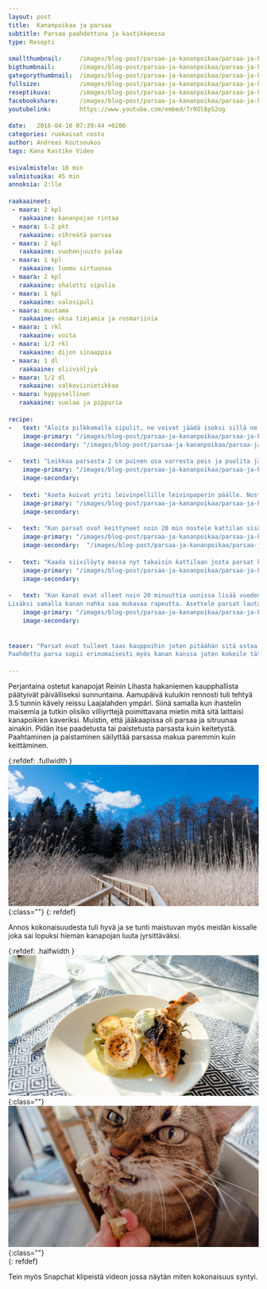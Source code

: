```yaml
---
layout: post
title:	Kananpoikaa ja parsaa
subtitle: Parsaa paahdettuna ja kastikkeessa
type: Resepti

smallthumbnail: 	/images/blog-post/parsaa-ja-kananpoikaa/parsaa-ja-kananpoikaa-150.jpg
bigthumbnail:		/images/blog-post/parsaa-ja-kananpoikaa/parsaa-ja-kananpoikaa-700.jpg
gategorythumbnail: 	/images/blog-post/parsaa-ja-kananpoikaa/parsaa-ja-kananpoikaa-450.jpg
fullsize: 			/images/blog-post/parsaa-ja-kananpoikaa/parsaa-ja-kananpoikaa-1200.jpg
reseptikuva:		/images/blog-post/parsaa-ja-kananpoikaa/parsaa-ja-kananpoikaa-blogpost-18.jpg
facebookshare:		/images/blog-post/parsaa-ja-kananpoikaa/parsaa-ja-kananpoikaa-1200.jpg
youtubelink: 		https://www.youtube.com/embed/7rROl8pS2og

date:	2016-04-10 07:39:44 +0200
categories: ruokaisat nosto
author: Andreas Koutsoukos
tags: Kana Kastike Video

esivalmistelu: 10 min
valmistuaika: 45 min
annoksia: 2:lle

raakaaineet:
 - maara: 2 kpl
   raakaaine: kananpojan rintaa
 - maara: 1-2 pkt	
   raakaaine: vihreätä parsaa
 - maara: 2 kpl	
   raakaaine: vuohenjuusto palaa
 - maara: 1 kpl	
   raakaaine: luomu sirtuunaa  
 - maara: 2 kpl	
   raakaaine: shalotti sipulia  
 - maara: 1 kpl	
   raakaaine: valosipuli    
 - maara: muutama
   raakaaine: oksa timjamia ja rosmariinia
 - maara: 1 rkl	
   raakaaine: voita
 - maara: 1/2 rkl	
   raakaaine: dijon sinaappia  
 - maara: 1 dl	
   raakaaine: oliiviöljyä
 - maara: 1/2 dl	
   raakaaine: valkoviinietikkaa
 - maara: hyppysellinen	
   raakaaine: suolaa ja pippuria
           
recipe:
-   text: "Aloita pilkkomalla sipulit, ne voivat jäädä isoksi sillä ne päätyvät lopuksi blenderiin. Lämmitä kattilassa voi ja oliiviöljy (2 rkl) ja lisää sipulit kuulottumaan miedolla lämmöllä."
    image-primary: "/images/blog-post/parsaa-ja-kananpoikaa/parsaa-ja-kananpoikaa-blogpost-2.jpg"
    image-secondary: "/images/blog-post/parsaa-ja-kananpoikaa/parsaa-ja-kananpoikaa-blogpost-3.jpg"

-   text: "Leikkaa parsasta 2 cm puinen osa varresta pois ja puolita jäännyt osa puoliksi kuten kuvasta näkee. Lisää varsi osa kattilaan sipulien sekaan. Kuulota aineksia kattilassa noin 5 min ja lisää tämän jälkeen vettä niin, että parsat peittyvät juuri ja juuri."
    image-primary: "/images/blog-post/parsaa-ja-kananpoikaa/parsaa-ja-kananpoikaa-blogpost-6.jpg"
    image-secondary: 

-   text: "Aseta kuivat yriti leivinpellille leivinpaperin päälle. Nostele kanat yrttien päälle ja mausta ne suolalla ja pippurilla. Parsat tulevat samalle pellille. Asettele parsat riviin pellille ja mausta. Ripottele päälle suolaa, pippuria, oliivyöljyä ja sirtuunan siivuja. Nostele pelti uuniin 180 asteeseen."
    image-primary: "/images/blog-post/parsaa-ja-kananpoikaa/parsaa-ja-kananpoikaa-blogpost-5.jpg"
    image-secondary: 

-   text: "Kun parsat ovat keittyneet noin 20 min nostele kattilan sisältö blenderiin ja soseuta noin 5 minuuttia kunnes massa on tasainen. Itse paseerasin massan blenderistä kulhoon jotta se olisi mahdollisimmaan tasainen. Siivilään jää ainoastaan parsan puinen osa."
    image-primary: "/images/blog-post/parsaa-ja-kananpoikaa/parsaa-ja-kananpoikaa-blogpost-7.jpg"
    image-secondary:  "/images/blog-post/parsaa-ja-kananpoikaa/parsaa-ja-kananpoikaa-blogpost-8.jpg"

-   text: "Kaada siivilöyty massa nyt takaisin kattilaan josta parsat kypsyin ja lisää suola sekä dijon sinaappia. Kastikkeen tulee olla hieman pyremäinen. Mausta vielä muutamalla tipalla sirtuunan menua puristettuna."
    image-primary: "/images/blog-post/parsaa-ja-kananpoikaa/parsaa-ja-kananpoikaa-blogpost-9.jpg"
    image-secondary: 

-   text: "Kun kanat ovat olleet noin 20 minuuttia uunissa lisää vuodenjuusto palat uuniin ja laita grillivastuspäälle. Paahda juustoja hetken jotta ne saavat kauniin värin pintaan. 
Lisäksi samalla kanan nahka saa mukavaa rapeutta. Asettele parsat lautaselle jonka päälle kanat ja viimeistele kastikkeella ja vuodenjuustolla. Nopeata ja helppoa kuin mikä vai? Toivottavasti maistuu."
    image-primary: "/images/blog-post/parsaa-ja-kananpoikaa/parsaa-ja-kananpoikaa-blogpost-10.jpg"
    image-secondary:  


teaser: "Parsat ovat tulleet taas kauppoihin joten pitäähän sitä ostaa koska se on vaan niin hyvä tuote ja monipuoleinen kasvis.
Paahdettu parsa sopii erinomaisesti myös kanan kanssa joten kokeile tätä reseptiä."

---
```


<section>
<p>
Perjantaina ostetut kanapojat Reinin Lihasta hakaniemen kaupphallista päätyivät päivälliseksi sunnuntaina. Aamupäivä kuluikin rennosti tuli tehtyä 3.5 tunnin kävely reissu Laajalahden ympäri. Siinä samalla kun ihastelin maisemia ja tutkin olisiko villiyrttejä poimittavana mietin mitä sitä laittaisi kanapoikien kaveriksi. Muistin, että jääkaapissa oli parsaa ja sitruunaa ainakin. Pidän itse paadetusta tai paistetusta parsasta kuin keitetystä. Paahtaminen ja paistaminen säilyttää parsassa makua paremmin kuin keittäminen. 
</p>
</section>

{:refdef: .fullwidth }
![image-title-here](/images/blog-post/parsaa-ja-kananpoikaa/parsaa-ja-kaananpoikaa-blogpost.jpg){:class=""}	
{: refdef}

<section>
<p>
Annos kokonaisuudesta tuli hyvä ja se tunti maistuvan myös meidän kissalle joka sai lopuksi hieman kanapojan luuta jyrsittäväksi.
</p>
</section>

{:refdef: .halfwidth }
![image-title-here](/images/blog-post/parsaa-ja-kananpoikaa/parsaa-ja-kananpoikaa-blogpost-11.jpg){:class=""}	
![image-title-here](/images/blog-post/parsaa-ja-kananpoikaa/parsaa-ja-kananpoikaa-blogpost-13.jpg){:class=""}	
{: refdef}

<section>
<p>
Tein myös Snapchat klipeistä videon jossa näytän miten kokonaisuus syntyi.
</p>
</section>